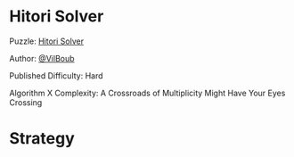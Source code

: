 # Hitori Solver

Puzzle: [Hitori Solver](https://www.codingame.com/training/hard/hitori-solver)

Author: [@VilBoub](https://www.codingame.com/profile/bd6706892e49290fb119aa5ddae4238a318297)

Published Difficulty: Hard

Algorithm X Complexity: A Crossroads of Multiplicity Might Have Your Eyes Crossing

# Strategy

